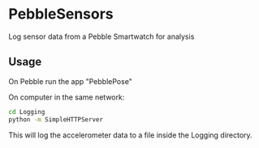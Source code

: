 # PebbleSensors
Log sensor data from a Pebble Smartwatch for analysis

## Usage
On Pebble run the app "PebblePose"

On computer in the same network:

```bash
cd Logging
python -m SimpleHTTPServer
```

This will log the accelerometer data to a file inside the Logging directory.
